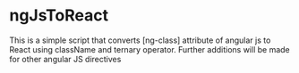 # ngJsToReact
This is a simple script that converts [ng-class] attribute of angular js to React using className and ternary operator. Further additions will be made for other angular JS directives
